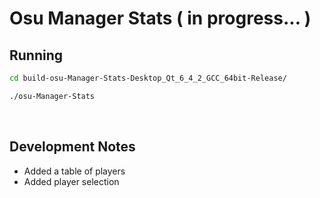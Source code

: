 # Osu Manager Stats ( in progress... )

## Running

```bash
cd build-osu-Manager-Stats-Desktop_Qt_6_4_2_GCC_64bit-Release/

./osu-Manager-Stats
```

<br>

## Development Notes

 - Added a table of players
 - Added player selection